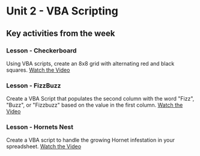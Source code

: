 # Unit 2 - VBA Scripting

## Key activities from the week

### Lesson - Checkerboard

Using VBA scripts, create an 8x8 grid with alternating red and black squares.
[Watch the Video](https://youtu.be/-br50agcC2I)

### Lesson - FizzBuzz

Create a VBA Script that populates the second column with the word "Fizz", "Buzz", or "Fizzbuzz" based on the value in the first column.
[Watch the Video](https://youtu.be/PUQy4WXjK_0)

### Lesson - Hornets Nest

Create a VBA script to handle the growing Hornet infestation in your spreadsheet.
[Watch the Video](https://youtu.be/oeYxBrFBQtM)
